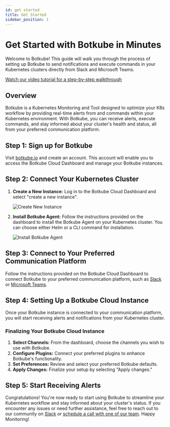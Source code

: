 ```yaml
---
id: get started
title: Get Started
sidebar_position: 1
---
```


# Get Started with Botkube in Minutes

Welcome to Botkube! This guide will walk you through the process of setting up Botkube to send notifications and execute commands in your Kubernetes clusters directly from Slack and Microsoft Teams.

[Watch our video tutorial for a step-by-step walkthrough](https://www.youtube.com/watch?v=AGKJsNro4jE&t=59s)

## Overview

Botkube is a Kubernetes Monitoring and Tool  designed to optimize your K8s workflow by providing real-time alerts from  and commands within your Kubernetes environment. With Botkube, you can receive alerts, execute commands, and stay informed about your cluster's health and status, all from your preferred communication platform.

## Step 1: Sign up for Botkube

Visit [botkube.io](http://botkube.io) and create an account. This account will enable you to access the Botkube Cloud Dashboard and manage your Botkube instances.

## Step 2: Connect Your Kubernetes Cluster

1. **Create a New Instance:** Log in to the Botkube Cloud Dashboard and select "create a new instance".
    
    ![Create New Instance](https://prod-files-secure.s3.us-west-2.amazonaws.com/6d17395d-184a-4108-baf0-ac74e6b1f3f6/753d31d8-d351-4b31-bfb7-0cdcb661d36e/Untitled.png)
    
2. **Install Botkube Agent:** Follow the instructions provided on the dashboard to install the Botkube Agent on your Kubernetes cluster. You can choose either Helm or a CLI command for installation.

    ![Install Botkube Agent](https://prod-files-secure.s3.us-west-2.amazonaws.com/6d17395d-184a-4108-baf0-ac74e6b1f3f6/f40a1829-089a-412c-8442-a76784e33a04/Untitled.png)

## Step 3: Connect to Your Preferred Communication Platform

Follow the instructions provided on the Botkube Cloud Dashboard to connect Botkube to your preferred communication platform, such as [Slack ](https://docs.botkube.io/installation/slack/cloud-slack)or [Microsoft Teams](https://docs.botkube.io/installation/teams/).

## Step 4: Setting Up a Botkube Cloud Instance

Once your Botkube instance is connected to your communication platform, you will start receiving alerts and notifications from your Kubernetes cluster.
### Finalizing Your Botkube Cloud Instance

1. **Select Channels:** From the dashboard, choose the channels you wish to use with Botkube.
2. **Configure Plugins:** Connect your preferred plugins to enhance Botkube's functionality.
3. **Set Preferences:** Review and select your preferred Botkube defaults.
4. **Apply Changes:** Finalize your setup by selecting "Apply changes."

## Step 5: Start Receiving Alerts

Congratulations! You're now ready to start using Botkube to streamline your Kubernetes workflow and stay informed about your cluster's status. If you encounter any issues or need further assistance, feel free to reach out to our community on [Slack](https://join.botkube.io/) or [schedule a call with one of our team](https://calendly.com/d/274-ytm-6mk/chat-with-the-botkube-team-30-minutes). Happy Monitoring!

